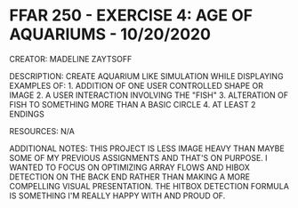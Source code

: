 # FFAR 250 - EXERCISE 4: AGE OF AQUARIUMS - 10/20/2020

CREATOR:          MADELINE ZAYTSOFF

DESCRIPTION:      CREATE AQUARIUM LIKE SIMULATION WHILE DISPLAYING EXAMPLES OF:
                  1. ADDITION OF ONE USER CONTROLLED SHAPE OR IMAGE
                  2. A USER INTERACTION INVOLVING THE "FISH"
                  3. ALTERATION OF FISH TO SOMETHING MORE THAN A BASIC CIRCLE
                  4. AT LEAST 2 ENDINGS

RESOURCES:        N/A

ADDITIONAL NOTES: THIS PROJECT IS LESS IMAGE HEAVY THAN MAYBE SOME OF MY PREVIOUS ASSIGNMENTS AND THAT'S ON PURPOSE.
                  I WANTED TO FOCUS ON OPTIMIZING ARRAY FLOWS AND HIBOX DETECTION ON THE BACK END RATHER THAN MAKING
                  A MORE COMPELLING VISUAL PRESENTATION.
                  THE HITBOX DETECTION FORMULA IS SOMETHING I'M REALLY HAPPY WITH AND PROUD OF.

